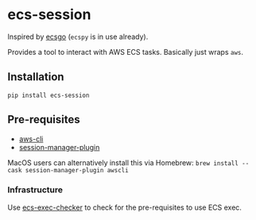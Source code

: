# ecs-session

Inspired by [ecsgo](https://github.com/tedsmitt/ecsgo) (`ecspy` is in use already).

Provides a tool to interact with AWS ECS tasks. Basically just wraps `aws`.

## Installation

```
pip install ecs-session
```

## Pre-requisites

* [aws-cli](https://docs.aws.amazon.com/cli/latest/userguide/getting-started-install.html)
* [session-manager-plugin](https://docs.aws.amazon.com/systems-manager/latest/userguide/session-manager-working-with-install-plugin.html)

MacOS users can alternatively install this via Homebrew:
`brew install --cask session-manager-plugin awscli`

### Infrastructure

Use [ecs-exec-checker](https://github.com/aws-containers/amazon-ecs-exec-checker) to check for the pre-requisites to use ECS exec.
